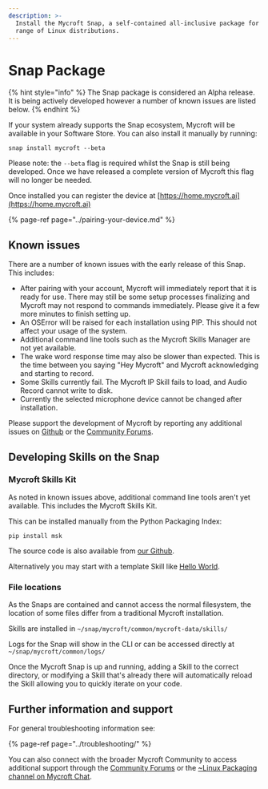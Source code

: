 ```yaml
---
description: >-
  Install the Mycroft Snap, a self-contained all-inclusive package for a broad
  range of Linux distributions.
---
```


# Snap Package

{% hint style="info" %}
The Snap package is considered an Alpha release. It is being actively developed however a number of known issues are listed below.
{% endhint %}

If your system already supports the Snap ecosystem, Mycroft will be available in your Software Store. You can also install it manually by running:

```text
snap install mycroft --beta
```

Please note: the `--beta` flag is required whilst the Snap is still being developed. Once we have released a complete version of Mycroft this flag will no longer be needed.

Once installed you can register the device at [https://home.mycroft.ai](https://home.mycroft.ai)

{% page-ref page="../pairing-your-device.md" %}

## Known issues

There are a number of known issues with the early release of this Snap. This includes:

* After pairing with your account, Mycroft will immediately report that it is ready for use. There may still be some setup processes finalizing and Mycroft may not respond to commands immediately. Please give it a few more minutes to finish setting up.
* An OSError will be raised for each installation using PIP. This should not affect your usage of the system.
* Additional command line tools such as the Mycroft Skills Manager are not yet available.
* The wake word response time may also be slower than expected. This is the time between you saying "Hey Mycroft" and Mycroft acknowledging and starting to record.
* Some Skills currently fail. The Mycroft IP Skill fails to load, and Audio Record cannot write to disk.
* Currently the selected microphone device cannot be changed after installation.

Please support the development of Mycroft by reporting any additional issues on [Github](https://github.com/MycroftAI/snapcraft-mycroft-core/issues) or the [Community Forums](https://community.mycroft.ai).

## Developing Skills on the Snap

### Mycroft Skills Kit

As noted in known issues above, additional command line tools aren't yet available. This includes the Mycroft Skills Kit.

This can be installed manually from the Python Packaging Index:

```text
pip install msk
```

The source code is also available from [our Github](https://github.com/MycroftAI/mycroft-skills-kit).

Alternatively you may start with a template Skill like [Hello World](https://github.com/MycroftAI/skill-hello-world).

### File locations

As the Snaps are contained and cannot access the normal filesystem, the location of some files differ from a traditional Mycroft installation.

Skills are installed in `~/snap/mycroft/common/mycroft-data/skills/`

Logs for the Snap will show in the CLI or can be accessed directly at `~/snap/mycroft/common/logs/`

Once the Mycroft Snap is up and running, adding a Skill to the correct directory, or modifying a Skill that's already there will automatically reload the Skill allowing you to quickly iterate on your code.

## Further information and support

For general troubleshooting information see:

{% page-ref page="../troubleshooting/" %}

You can also connect with the broader Mycroft Community to access additional support through the [Community Forums](https://community.mycroft.ai) or the [~Linux Packaging channel on Mycroft Chat](https://chat.mycroft.ai/community/channels/ubuntu-apt-packaging).

